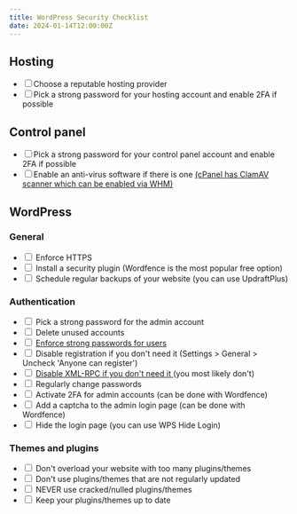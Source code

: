 ```yaml
---
title: WordPress Security Checklist
date: 2024-01-14T12:00:00Z
---
```


## Hosting
<ul class="checklist">
  <li><input type="checkbox">Choose a reputable hosting provider</li>
  <li><input type="checkbox">Pick a strong password for your hosting account and enable 2FA if possible</li>
</ul>

## Control panel
<ul class="checklist">
  <li><input type="checkbox">Pick a strong password for your control panel account and enable 2FA if possible
  </li>
  <li><input type="checkbox">Enable an anti-virus software if there is one
    <a href="https://docs.cpanel.net/whm/plugins/configure-clamav-scanner/">
      (cPanel has ClamAV scanner which can
      be enabled via WHM)
    </a>
  </li>
</ul>

## WordPress

### General
<ul class="checklist">
  <li><input type="checkbox"> Enforce HTTPS</li>
  <li><input type="checkbox"> Install a security plugin (Wordfence is the most popular free option)</li>
  <li><input type="checkbox"> Schedule regular backups of your website (you can use UpdraftPlus)</li>
</ul>

### Authentication
<ul class="checklist">
  <li><input type="checkbox"> Pick a strong password for the admin account</li>
  <li><input type="checkbox"> Delete unused accounts</li>
  <li><input type="checkbox">
    <a href="https://www.wpbeginner.com/plugins/how-to-force-strong-password-on-users-in-wordpress/">
      Enforce strong passwords for users
    </a>
  </li>
  <li><input type="checkbox"> Disable registration if you don't need it (Settings > General > Uncheck 'Anyone
    can
    register')</li>
  <li><input type="checkbox">
    <a href="https://blogvault.net/wordpress-disable-xmlrpc/">
      Disable XML-RPC if you don't need it
    </a>
    (you most likely don't)
  </li>
  <li><input type="checkbox"> Regularly change passwords</li>
  <li><input type="checkbox"> Activate 2FA for admin accounts (can be done with Wordfence)</li>
  <li><input type="checkbox"> Add a captcha to the admin login page (can be done with Wordfence)</li>
  <li><input type="checkbox"> Hide the login page (you can use WPS Hide Login)</li>
</ul>

### Themes and plugins
<ul class="checklist">
  <li><input type="checkbox"> Don't overload your website with too many plugins/themes</li>
  <li><input type="checkbox"> Don't use plugins/themes that are not regularly updated</li>
  <li><input type="checkbox"> NEVER use cracked/nulled plugins/themes</li>
  <li><input type="checkbox"> Keep your plugins/themes up to date</li>
</ul>
